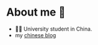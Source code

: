 # About me 👋
- 👨‍🎓 University student in China.
- my [chinese blog](https://cadenxc.wordpress.com/)

